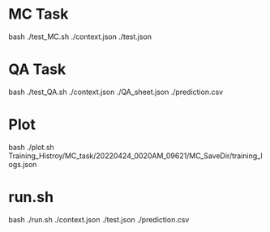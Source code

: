 # MC Task

bash ./test_MC.sh ./context.json ./test.json

# QA Task

bash ./test_QA.sh ./context.json ./QA_sheet.json ./prediction.csv

# Plot

bash ./plot.sh Training_Histroy/MC_task/20220424_0020AM_09621/MC_SaveDir/training_logs.json





# run.sh 

bash ./run.sh ./context.json ./test.json ./prediction.csv